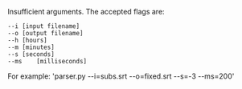 Insufficient arguments. The accepted flags are:

	--i	[input filename]
	--o	[output filename]
	--h	[hours]
	--m	[minutes]
	--s	[seconds]
	--ms	[milliseconds]

 For example: 'parser.py --i=subs.srt --o=fixed.srt --s=-3 --ms=200'
